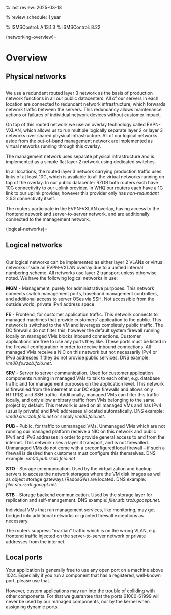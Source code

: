 % last review: 2025-03-18

% review schedule: 1 year

% ISMSControl: A.13.1.3
% ISMSControl: 8.22


(networking-overview)=

# Overview

## Physical networks

```{image} physical.png
```

We use a redundant routed layer 3 network as the basis of production network
functions in all our public datacenters. All of our servers in each location are
connected to redundant network infrastructure, which forwards network traffic
between the servers. This redundancy allows maintenance actions or failures of
individual network devices without customer impact.

On top of this routed network we use an overlay technology called EVPN-VXLAN,
which allows us to run multiple logically separate layer 2 or layer 3 networks
over shared physical infrastructure. All of our logical networks aside from the
out-of-band management network are implemented as virtual networks running
through this overlay.

The management network uses separate physical infrastructure and is implemented
as a simple flat layer 2 network using dedicated switches.

In all locations, the routed layer 3 network carrying production traffic uses
links of at least 10G, which is available to all the virtual networks running on
top of the overlay. In our public datacenter RZOB both routers each have 10G
connectivity to our uplink provider. In WHQ our routers each have a 1G link to
our uplink provider, however this provider only has *non-redundant* 2.5G
connectivity itself.

The routers participate in the EVPN-VXLAN overlay, having access to the frontend
network and server-to-server network, and are additionally connected to the
management network.

(logical-networks)=

## Logical networks

```{image} logical.png
```

Our logical networks can be implemented as either layer 2 VLANs or virtual
networks inside an EVPN-VXLAN overlay due to a unified internal numbering
scheme. All networks use layer 2 transport unless otherwise noted. We have the
following logical networks in use:

**MGM** - Management, purely for administrative purposes. This network connects
switch management ports, baseband management controllers, and additional access
to server OSes via SSH. Not accessible from the outside world, private IPv4
address space.

**FE** - Frontend, for customer application traffic. This network connects to
managed machines that provide customers' application to the public. This network
is switched to the VM and leverages completely public traffic. The DC firewalls
do not filter this, however the default system firewall running locally on
managed VMs blocks inbound connections. Customer applications are free to use
any ports they like. These ports must be listed in the firewall configuration in
order to receive inbound connections. All managed VMs receive a NIC on this
network but not necessarily IPv4 or IPv6 addresses if they do not provide public
services. DNS example: *vm00.fe.rzob.fcio.net*.

**SRV** - Server to server communication. Used for customer application
components running in managed VMs to talk to each other, e.g. database traffic
and for management purposes on the application level. This network is firewalled
from the internet at our DC edge firewalls and allows only HTTP(S) and SSH
traffic. Additionally, managed VMs can filter this traffic locally, and only
allow arbitrary traffic from VMs belonging to the same project by default. This
network is used on all managed VMs and has IPv4 (usually private) and IPv6
addresses allocated automatically. DNS example: *vm00.srv.rzob.fcio.net* or
simply *vm00.fcio.net*.

**PUB** - Public, for traffic to unmanaged VMs. Unmanaged VMs which are not
running our managed platform receive a NIC on this network and public IPv4 and IPv6
addresses in order to provide general access to and from the internet. This
network uses a layer 3 transport, and is not firewalled. Unmanaged VMs do not
come with a preconfigured local firewall – if such a firewall is desired then
customers must configure this themselves. DNS example: *vm00.pub.rzob.fcio.net*

**STO** - Storage communication. Used by the virtualization and backup servers
to access the network storages where the VM disk images as well as object
storage gateways (RadosGW) are located. DNS example:
*filer.sto.rzob.gocept.net*.

**STB** - Storage backend communication. Used by the storage layer for
replication and self-management. DNS example: *filer.stb.rzob.gocept.net*.

Individual VMs that run management services, like monitoring, may get bridged
into additional networks or granted firewall exceptions as necessary.

The routers suppress "martian" traffic which is on the wrong VLAN,
e.g. frontend traffic injected on the server-to-server network or private
addresses from the internet.


## Local ports

Your application is generally free to use any open port on a machine
above 1024. Especially if you run a component that has a registered, well-known
port, please use that.

However, custom applications may run into the trouble of colliding with other
components. For that we guarantee that the ports 61000-61999 will never be used
by our managed components, nor by the kernel when assigning dynamic ports.
